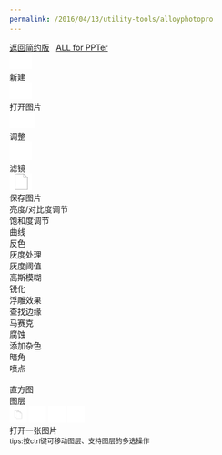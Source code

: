 ```yaml
---
permalink: /2016/04/13/utility-tools/alloyphotopro
---
```

<html lang="en">
<head>
	<meta charset="UTF-8">
  <meta name="author" content="Tencent.AlloyTeam.Dorsywang" />
  <meta name="copyright" content="Tencent.AlloyTeam" />
  <meta name="keywords" content="alloyPhoto 专业版,alloyImage,web ps,html5 canvas,alloyTeam" />
  <meta name="description" content="alloyPhoto专业版，一款基于alloyImage库的图像处理应用,alloyImage是基于html5的图像处理js代码库。" />
	<title>AlloyPhoto 专业版</title>
  <link media="all" rel="stylesheet" href="/assets/tools/alloyphotopro/main1.css" type="text/css" />
  <link media="all" rel="stylesheet" href="/assets/tools/alloyphotopro/flash.css" type="text/css" />
  <script type="text/javascript" src="/assets/tools/alloyphotopro/jquery.js"></script>
  <script type="text/javascript" src="/assets/tools/alloyphotopro/alloyimage.js"></script>
</head>
<body>
<div class="wrapper">
  <div class="title">
  <a href="http://zhiyingfang.github.io/2016/04/13/utility-tools/alloyphoto">返回简约版</a> &nbsp;&nbsp;<a href="http://zhiyingfang.github.io/" target="_blank">ALL for PPTer</a>
  </div>
  <div class="panel">
    <div class="pItem" id="new"><img src='/assets/tools/alloyphotopro/open.png' /><br />新建</div>
    <div class="pItem" id="open"><img src='/assets/tools/alloyphotopro/open.png' /><br />打开图片</div>
    <div class="pItem" id="modify"><img src='/assets/tools/alloyphotopro/modify.png' /><br />调整</div>
    <div class="pItem" id="lj"><img src='/assets/tools/alloyphotopro/lvjing.png' /><br />滤镜</div>
    <div class="pItem" id="saveFile"><img src='/assets/tools/alloyphotopro/save.png' /><br />保存图片</div>
    <div class="modifyItem subItem" id="modi_b">亮度/对比度调节</div>
    <div class="modifyItem subItem" id="modi_HSI">饱和度调节</div>
    <div class="modifyItem subItem" id="curve">曲线</div>
    <div class="ljItem subItem">反色</div>
    <div class="ljItem subItem">灰度处理</div>
    <div class="ljItem subItem">灰度阈值</div>
    <div class="ljItem subItem">高斯模糊</div>
    <div class="ljItem subItem">锐化</div>
    <div class="ljItem subItem">浮雕效果</div>
    <div class="ljItem subItem">查找边缘</div>
    <div class="ljItem subItem">马赛克</div>
    <div class="ljItem subItem">腐蚀</div>
    <!--<div class="ljItem subItem">油画</div>-->
    <div class="ljItem subItem">添加杂色</div>
    <div class="ljItem subItem">暗角</div>
    <div class="ljItem subItem">喷点</div>
    <img src="style/image/back.png" alt="" class="back" />
  </div>
  <div class="right">
    直方图
    <div class="rect">
      <canvas id="imgRect" width="214" height="91"></canvas>
    </div>
      图层
      <div class="edit">
        <img src="/assets/tools/alloyphotopro/copy.png" id="copy" width="30" alt="复制图层" title="复制图层" class="eItem" />
        <img src="/assets/tools/alloyphotopro/up.png" id="up" width="30" alt="上移图层" title="上移图层" class="eItem" />
        <img src="/assets/tools/alloyphotopro/down.png" width="30" id="down" alt="下移图层" title="下移图层" class="eItem" />
        <img src="/assets/tools/alloyphotopro/delete.png" width="30" id="delete" alt="删除图层" title="删除图层" class="eItem" />
      </div>
    <div class="layer">
    </div>
  </div>

  <div class="left">
    <div class="openFile">
      打开一张图片<br />
      <span style="font-size:12px;">tips:按ctrl键可移动图层、支持图层的多选操作</span>
    </div>
    <div class="painting">
    </div>
  </div>

</div>
<script type="text/javascript" src="/assets/tools/alloyphotopro/main.js"></script>
<script type="text/javascript">
	  var _gaq = _gaq || [];
	  _gaq.push(['_setAccount', 'UA-23019343-9']);
	  _gaq.push(['_trackPageview']);

	  (function() {
		var ga = document.createElement('script'); ga.type = 'text/javascript'; ga.async = true;
		ga.src = ('https:' == document.location.protocol ? 'https://ssl' : 'http://www') + '.google-analytics.com/ga.js';
		var s = document.getElementsByTagName('script')[0]; s.parentNode.insertBefore(ga, s);
	  })();
</script>
</body>
</html>
